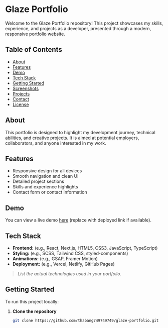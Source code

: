 # Glaze Portfolio

Welcome to the Glaze Portfolio repository! This project showcases my skills, experience, and projects as a developer, presented through a modern, responsive portfolio website.

## Table of Contents

- [About](#about)
- [Features](#features)
- [Demo](#demo)
- [Tech Stack](#tech-stack)
- [Getting Started](#getting-started)
- [Screenshots](#screenshots)
- [Projects](#projects)
- [Contact](#contact)
- [License](#license)

## About

This portfolio is designed to highlight my development journey, technical abilities, and creative projects. It is aimed at potential employers, collaborators, and anyone interested in my work.

## Features

- Responsive design for all devices
- Smooth navigation and clean UI
- Detailed project sections
- Skills and experience highlights
- Contact form or contact information

## Demo

You can view a live demo [here](#) (replace with deployed link if available).

## Tech Stack

- **Frontend:** (e.g., React, Next.js, HTML5, CSS3, JavaScript, TypeScript)
- **Styling:** (e.g., SCSS, Tailwind CSS, styled-components)
- **Animations:** (e.g., GSAP, Framer Motion)
- **Deployment:** (e.g., Vercel, Netlify, GitHub Pages)

> _List the actual technologies used in your portfolio._

## Getting Started

To run this project locally:

1. **Clone the repository**
   ```bash
   git clone https://github.com/thabang749749749/glaze-portfolio.git
